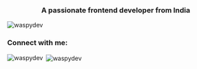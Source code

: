 <h3 align="center">A passionate frontend developer from India</h3>

<p align="left"> <img src="https://komarev.com/ghpvc/?username=waspydev&label=Profile%20views&color=0e75b6&style=flat" alt="waspydev" /> </p>

<h3 align="left">Connect with me:</h3>
<p align="left">
</p>

<p><img align="left" src="https://github-readme-stats.vercel.app/api/top-langs?username=waspydev&show_icons=true&locale=en&layout=compact&bg_color=1F222E" alt="waspydev" /></p>
<p>&nbsp;<img align="center" src="https://github-readme-stats.vercel.app/api?username=waspydev&show_icons=true&locale=en&bg_color=1F222E&title_color=F85D7F&icon_color=F8D866" alt="waspydev" /></p>
